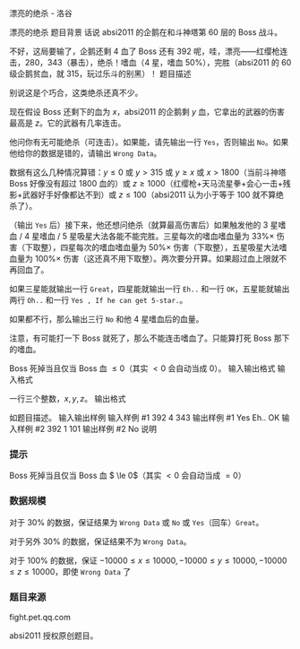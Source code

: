 



漂亮的绝杀 - 洛谷














漂亮的绝杀
题目背景
话说 absi2011 的企鹅在和斗神塔第 $60$ 层的 Boss 战斗。

不好，这局要输了，企鹅还剩 $4$ 血了 Boss 还有 $392$ 呢，哇，漂亮——红缨枪连击，$280$，$343$（暴击），绝杀！嗜血（$4$ 星，嗜血 $50\%$），完胜（absi2011 的 $60$ 级企鹅贫血，就 $315$，玩过乐斗的别黑）！
题目描述

别说这是个巧合，这类绝杀还真不少。

现在假设 Boss 还剩下的血为 $x$，absi2011 的企鹅剩 $y$ 血，它拿出的武器的伤害最高是 $z$。它的武器有几率连击。

他问你有无可能绝杀（可连击）。如果能，请先输出一行 `Yes`，否则输出 `No`。如果他给你的数据是错的，请输出 `Wrong Data`。

数据有这么几种情况算错：$y\leq 0$ 或 $y>315$ 或 $y\geq x$ 或    $x>1800$（当前斗神塔 Boss 好像没有超过 $1800$ 血的）或 $z\geq 1000$（红缨枪+天马流星拳+会心一击+残影+武器好手好像都达不到）或 $z\leq 100$（absi2011 认为小于等于 $100$ 就不算绝杀了）。

（输出 `Yes` 后）接下来，他还想问绝杀（就算最高伤害后）如果触发他的 $3$ 星嗜血 / $4$ 星嗜血 / $5$ 星吸星大法各能不能完胜。三星每次的嗜血嗜血量为 $33\%\times$ 伤害（下取整），四星每次的嗜血嗜血量为 $50\%\times$ 伤害（下取整），五星吸星大法嗜血量为 $100\%\times$ 伤害（这还真不用下取整）。两次要分开算。如果超过血上限就不再回血了。

如果三星能就输出一行 `Great`，四星能就输出一行 `Eh..` 和一行 `OK`，五星能就输出两行 `Oh..` 和一行 `Yes , If he can get 5-star.`。

如果都不行，那么输出三行 `No` 和他 $4$ 星嗜血后的血量。

注意，有可能打一下 Boss 就死了，那么不能连击嗜血了。只能算打死 Boss 那下的嗜血。

Boss 死掉当且仅当 Boss 血 $\leq 0$（其实 $<0$ 会自动当成 $0$）。
输入输出格式
输入格式


一行三个整数，$x,y,z$。
输出格式


如题目描述。
输入输出样例
输入样例 #1
392 4 343
输出样例 #1
Yes
Eh..
OK
输入样例 #2
392 1 101
输出样例 #2
No
说明
### 提示

Boss 死掉当且仅当 Boss 血 $ \le 0$（其实 $<0$ 会自动当成 $=0$）

### 数据规模

对于 $30\%$ 的数据，保证结果为 `Wrong Data` 或 `No` 或 `Yes`（回车）`Great`。

对于另外 $30\%$ 的数据，保证结果不为 `Wrong Data`。

对于 $100\%$ 的数据，保证 $-10000\leq x\leq 10000,-10000\leq y\leq 10000,-10000\leq z\leq 10000$，即使 `Wrong Data` 了

### 题目来源

fight.pet.qq.com


absi2011 授权原创题目。








